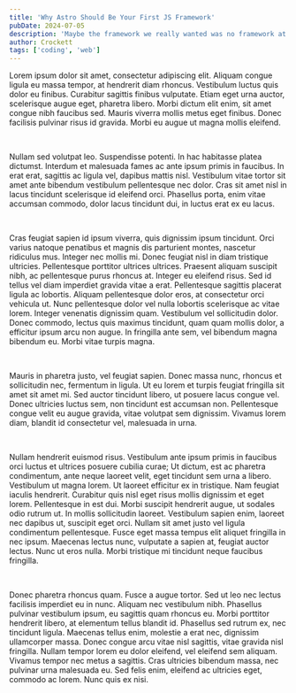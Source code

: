 ```yaml
---
title: 'Why Astro Should Be Your First JS Framework'
pubDate: 2024-07-05
description: 'Maybe the framework we really wanted was no framework at all'
author: Crockett
tags: ['coding', 'web']
---
```


Lorem ipsum dolor sit amet, consectetur adipiscing elit. Aliquam congue ligula eu massa tempor, at hendrerit diam rhoncus. Vestibulum luctus quis dolor eu finibus. Curabitur sagittis finibus vulputate. Etiam eget urna auctor, scelerisque augue eget, pharetra libero. Morbi dictum elit enim, sit amet congue nibh faucibus sed. Mauris viverra mollis metus eget finibus. Donec facilisis pulvinar risus id gravida. Morbi eu augue ut magna mollis eleifend. <p>&nbsp;</p>  

Nullam sed volutpat leo. Suspendisse potenti. In hac habitasse platea dictumst. Interdum et malesuada fames ac ante ipsum primis in faucibus. In erat erat, sagittis ac ligula vel, dapibus mattis nisl. Vestibulum vitae tortor sit amet ante bibendum vestibulum pellentesque nec dolor. Cras sit amet nisl in lacus tincidunt scelerisque id eleifend orci. Phasellus porta, enim vitae accumsan commodo, dolor lacus tincidunt dui, in luctus erat ex eu lacus. <p>&nbsp;</p>  

Cras feugiat sapien id ipsum viverra, quis dignissim ipsum tincidunt. Orci varius natoque penatibus et magnis dis parturient montes, nascetur ridiculus mus. Integer nec mollis mi. Donec feugiat nisl in diam tristique ultricies. Pellentesque porttitor ultrices ultrices. Praesent aliquam suscipit nibh, ac pellentesque purus rhoncus at. Integer eu eleifend risus. Sed id tellus vel diam imperdiet gravida vitae a erat. Pellentesque sagittis placerat ligula ac lobortis. Aliquam pellentesque dolor eros, at consectetur orci vehicula ut. Nunc pellentesque dolor vel nulla lobortis scelerisque ac vitae lorem. Integer venenatis dignissim quam. Vestibulum vel sollicitudin dolor. Donec commodo, lectus quis maximus tincidunt, quam quam mollis dolor, a efficitur ipsum arcu non augue. In fringilla ante sem, vel bibendum magna bibendum eu. Morbi vitae turpis magna. <p>&nbsp;</p>  

Mauris in pharetra justo, vel feugiat sapien. Donec massa nunc, rhoncus et sollicitudin nec, fermentum in ligula. Ut eu lorem et turpis feugiat fringilla sit amet sit amet mi. Sed auctor tincidunt libero, ut posuere lacus congue vel. Donec ultricies luctus sem, non tincidunt est accumsan non. Pellentesque congue velit eu augue gravida, vitae volutpat sem dignissim. Vivamus lorem diam, blandit id consectetur vel, malesuada in urna. <p>&nbsp;</p>  

Nullam hendrerit euismod risus. Vestibulum ante ipsum primis in faucibus orci luctus et ultrices posuere cubilia curae; Ut dictum, est ac pharetra condimentum, ante neque laoreet velit, eget tincidunt sem urna a libero. Vestibulum ut magna lorem. Ut laoreet efficitur ex in tristique. Nam feugiat iaculis hendrerit. Curabitur quis nisl eget risus mollis dignissim et eget lorem. Pellentesque in est dui. Morbi suscipit hendrerit augue, ut sodales odio rutrum ut. In mollis sollicitudin laoreet. Vestibulum sapien enim, laoreet nec dapibus ut, suscipit eget orci. Nullam sit amet justo vel ligula condimentum pellentesque. Fusce eget massa tempus elit aliquet fringilla in nec ipsum. Maecenas lectus nunc, vulputate a sapien at, feugiat auctor lectus. Nunc ut eros nulla. Morbi tristique mi tincidunt neque faucibus fringilla. <p>&nbsp;</p>  

Donec pharetra rhoncus quam. Fusce a augue tortor. Sed ut leo nec lectus facilisis imperdiet eu in nunc. Aliquam nec vestibulum nibh. Phasellus pulvinar vestibulum ipsum, eu sagittis quam rhoncus eu. Morbi porttitor hendrerit libero, at elementum tellus blandit id. Phasellus sed rutrum ex, nec tincidunt ligula. Maecenas tellus enim, molestie a erat nec, dignissim ullamcorper massa. Donec congue arcu vitae nisl sagittis, vitae gravida nisl fringilla. Nullam tempor lorem eu dolor eleifend, vel eleifend sem aliquam. Vivamus tempor nec metus a sagittis. Cras ultricies bibendum massa, nec pulvinar urna malesuada eu. Sed felis enim, eleifend ac ultricies eget, commodo ac lorem. Nunc quis ex nisi. <p>&nbsp;</p>  